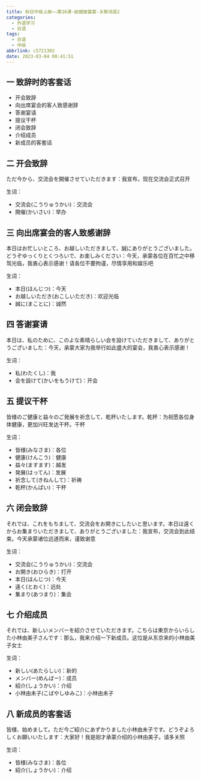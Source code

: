 ```yaml
---
title: 标日中级上册——第16课-結婚披露宴-关联词语2
categories:
  - 外语学习
  - 日语
tags:
  - 日语
  - 中级
abbrlink: c5721302
date: 2023-03-04 08:41:51
---
```

## 一 致辞时的客套话

* 开会致辞
* 向出席宴会的客人致感谢辞
* 答谢宴请
* 提议干杯
* 闭会致辞
* 介绍成员
* 新成员的客套话

<!--more-->

## 二 开会致辞

ただ今から、交流会を開催させていただきます：我宣布，现在交流会正式召开

生词：

* 交流会(こうりゅうかい)：交流会
* 開催(かいさい)：举办

## 三 向出席宴会的客人致感谢辞

本日はお忙しいところ、お越しいただきまして、誠にありがとうございました。どうぞゆっくりとくつろいで、お楽しみください：今天，承蒙各位在百忙之中移驾光临，我衷心表示感谢！请各位不要拘谨，尽情享用和娱乐吧

生词：

* 本日(ほんじつ)：今天
* お越しいただき(おこしいただき)：欢迎光临
* 誠に(まことに)：诚然

## 四 答谢宴请

本日は、私のために、このよな素晴らしい会を設けていただきまして、ありがとうございました：今天，承蒙大家为我举行如此盛大的宴会，我衷心表示感谢！

生词：

* 私(わたくし)：我
* 会を設けて(かいをもうけて)：开会

## 五 提议干杯

皆様のご健康と益々のご発展を祈念して、乾杯いたします。乾杯：为祝愿各位身体健康，更加兴旺发达干杯。干杯

生词：

* 皆様(みなさま)：各位
* 健康(けんこう)：健康
* 益々(ますます)：越发
* 発展(はってん)：发展
* 祈念して(きねんして)：祈祷
* 乾杯(かんぱい)：干杯

## 六 闭会致辞

それでは、これをもちまして、交流会をお開きにしたいと思います。本日は遠くからお集まりいただきまして、ありがとうございました：我宣布，交流会到此结束。今天承蒙诸位远道而来，谨致谢意

生词：

* 交流会(こうりゅうかい)：交流会
* お開き(おひらき)：打开
* 本日(ほんじつ)：今天
* 遠く(とおく)：远处
* 集まり(あつまり)：集会

## 七 介绍成员

それでは、新しいメンバーを紹介させていただきます。こちらは東京からいらした小林由美子さんです：那么，我来介绍一下新成员。这位是从东京来的小林由美子女士

生词：

* 新しい(あたらしい)：新的
* メンバー(めんばー)：成员
* 紹介(しょうかい)：介绍
* 小林由未子(こばやしゆみこ)：小林由未子

## 八 新成员的客套话

皆様、始めまして。ただ今ご紹介にあずかりました小林由未子です。どうぞよろしくお願いいたします：大家好！我是刚才承蒙介绍的小林由美子。请多关照

生词：

* 皆様(みなさま)：各位
* 紹介(しょうかい)：介绍